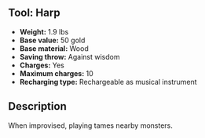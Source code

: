 ## Tool: Harp
- **Weight:** 1.9 lbs
- **Base value:** 50 gold
- **Base material:** Wood
- **Saving throw:** Against wisdom
- **Charges:** Yes
- **Maximum charges:** 10
- **Recharging type:** Rechargeable as musical instrument
## Description
When improvised, playing tames nearby monsters.
